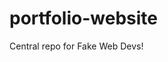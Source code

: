 # portfolio-website
Central repo for Fake Web Devs!

<!-- 
Auto refresh:
npm install --save-dev react-hot-loader 
-->
